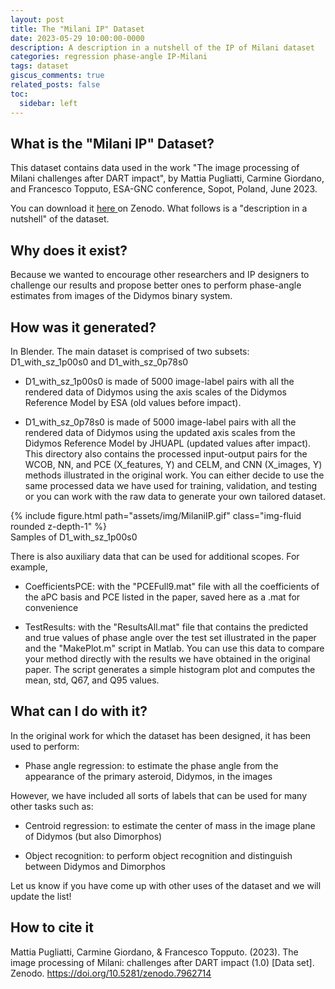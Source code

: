 ```yaml
---
layout: post
title: The "Milani IP" Dataset
date: 2023-05-29 10:00:00-0000
description: A description in a nutshell of the IP of Milani dataset
categories: regression phase-angle IP-Milani
tags: dataset
giscus_comments: true
related_posts: false
toc:
  sidebar: left
---
```


## What is the "Milani IP" Dataset? 

This dataset contains data used in the work "The image processing of Milani challenges after DART impact", by Mattia Pugliatti, Carmine Giordano, and Francesco Topputo, ESA-GNC conference, Sopot, Poland, June 2023. 

You can download it <a href="https://zenodo.org/record/7962714"> here </a> on Zenodo. What follows is a "description in a nutshell" of the dataset. 

## Why does it exist? 

Because we wanted to encourage other researchers and IP designers to challenge our results and propose better ones to perform phase-angle estimates from images of the Didymos binary system. 

## How was it generated?

In Blender. The main dataset is comprised of two subsets: D1_with_sz_1p00s0 and D1_with_sz_0p78s0

- D1_with_sz_1p00s0 is made of 5000 image-label pairs with all the rendered data of Didymos using the axis scales of the Didymos Reference Model by ESA (old values before impact).

- D1_with_sz_0p78s0 is made of 5000 image-label pairs with all the rendered data of Didymos using the updated axis scales from the Didymos Reference Model by JHUAPL (updated values after impact). This directory also contains the processed input-output pairs for the WCOB, NN, and PCE (X_features, Y) and CELM, and CNN (X_images, Y) methods illustrated in the original work. You can either decide to use the same processed data we have used for training, validation, and testing or you can work with the raw data to generate your own tailored dataset. 

<div class="row mt-3">
    <div class="col-sm mt-3 mt-md-0 text-center">
        {% include figure.html path="assets/img/MilaniIP.gif" class="img-fluid rounded z-depth-1" %}
    </div>
</div>
<div class="caption">
    Samples of D1_with_sz_1p00s0
</div>

There is also auxiliary data that can be used for additional scopes. For example, 

- CoefficientsPCE: with the "PCEFull9.mat" file with all the coefficients of the aPC basis and PCE listed in the paper, saved here as a .mat for convenience

- TestResults: with the "ResultsAll.mat" file that contains the predicted and true values of phase angle over the test set illustrated in the paper and the "MakePlot.m" script in Matlab. You can use this data to compare your method directly with the results we have obtained in the original paper. The script generates a simple histogram plot and computes the mean, std, Q67, and Q95 values.     

## What can I do with it? 

In the original work for which the dataset has been designed, it has been used to perform:

- Phase angle regression: to estimate the phase angle from the appearance of the primary asteroid, Didymos, in the images

However, we have included all sorts of labels that can be used for many other tasks such as: 

- Centroid regression: to estimate the center of mass in the image plane of Didymos (but also Dimorphos)

- Object recognition: to perform object recognition and distinguish between Didymos and Dimorphos

Let us know if you have come up with other uses of the dataset and we will update the list!

## How to cite it

Mattia Pugliatti, Carmine Giordano, & Francesco Topputo. (2023). The image processing of Milani: challenges after DART impact (1.0) [Data set]. Zenodo. https://doi.org/10.5281/zenodo.7962714
